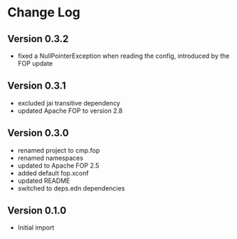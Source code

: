 Change Log
==========

Version 0.3.2
-------------
* fixed a NullPointerException when reading the config, introduced by the FOP update

Version 0.3.1
-------------
* excluded jai transitive dependency
* updated Apache FOP to version 2.8

Version 0.3.0
-------------
* renamed project to cmp.fop
* renamed namespaces
* updated to Apache FOP 2.5
* added default fop.xconf
* updated README
* switched to deps.edn dependencies

Version 0.1.0
-------------
* Initial import
